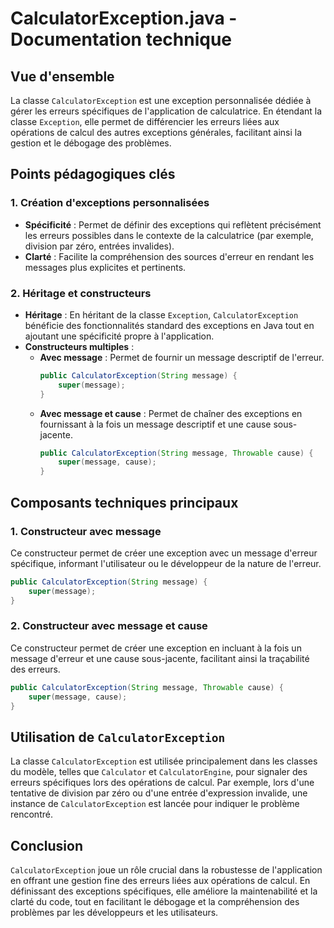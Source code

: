 # CalculatorException.java - Documentation technique

## Vue d'ensemble
La classe `CalculatorException` est une exception personnalisée dédiée à gérer les erreurs spécifiques de l'application de calculatrice. En étendant la classe `Exception`, elle permet de différencier les erreurs liées aux opérations de calcul des autres exceptions générales, facilitant ainsi la gestion et le débogage des problèmes.

## Points pédagogiques clés

### 1. Création d'exceptions personnalisées
- **Spécificité** : Permet de définir des exceptions qui reflètent précisément les erreurs possibles dans le contexte de la calculatrice (par exemple, division par zéro, entrées invalides).
- **Clarté** : Facilite la compréhension des sources d'erreur en rendant les messages plus explicites et pertinents.

### 2. Héritage et constructeurs
- **Héritage** : En héritant de la classe `Exception`, `CalculatorException` bénéficie des fonctionnalités standard des exceptions en Java tout en ajoutant une spécificité propre à l'application.
- **Constructeurs multiples** :
  - **Avec message** : Permet de fournir un message descriptif de l'erreur.
    ```java
    public CalculatorException(String message) {
        super(message);
    }
    ```
  - **Avec message et cause** : Permet de chaîner des exceptions en fournissant à la fois un message descriptif et une cause sous-jacente.
    ```java
    public CalculatorException(String message, Throwable cause) {
        super(message, cause);
    }
    ```

## Composants techniques principaux

### 1. Constructeur avec message
Ce constructeur permet de créer une exception avec un message d'erreur spécifique, informant l'utilisateur ou le développeur de la nature de l'erreur.
```java
public CalculatorException(String message) {
    super(message);
}
```

### 2. Constructeur avec message et cause
Ce constructeur permet de créer une exception en incluant à la fois un message d'erreur et une cause sous-jacente, facilitant ainsi la traçabilité des erreurs.
```java
public CalculatorException(String message, Throwable cause) {
    super(message, cause);
}
```

## Utilisation de `CalculatorException`

La classe `CalculatorException` est utilisée principalement dans les classes du modèle, telles que `Calculator` et `CalculatorEngine`, pour signaler des erreurs spécifiques lors des opérations de calcul. Par exemple, lors d'une tentative de division par zéro ou d'une entrée d'expression invalide, une instance de `CalculatorException` est lancée pour indiquer le problème rencontré.

## Conclusion

`CalculatorException` joue un rôle crucial dans la robustesse de l'application en offrant une gestion fine des erreurs liées aux opérations de calcul. En définissant des exceptions spécifiques, elle améliore la maintenabilité et la clarté du code, tout en facilitant le débogage et la compréhension des problèmes par les développeurs et les utilisateurs.